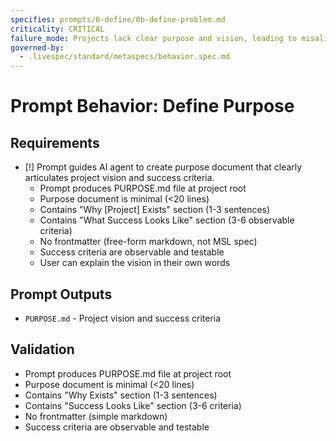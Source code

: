 ```yaml
---
specifies: prompts/0-define/0b-define-problem.md
criticality: CRITICAL
failure_mode: Projects lack clear purpose and vision, leading to misaligned solutions
governed-by:
  - .livespec/standard/metaspecs/behavior.spec.md
---
```


# Prompt Behavior: Define Purpose

## Requirements
- [!] Prompt guides AI agent to create purpose document that clearly articulates project vision and success criteria.
  - Prompt produces PURPOSE.md file at project root
  - Purpose document is minimal (<20 lines)
  - Contains "Why [Project] Exists" section (1-3 sentences)
  - Contains "What Success Looks Like" section (3-6 observable criteria)
  - No frontmatter (free-form markdown, not MSL spec)
  - Success criteria are observable and testable
  - User can explain the vision in their own words

## Prompt Outputs

- `PURPOSE.md` - Project vision and success criteria

## Validation

- Prompt produces PURPOSE.md file at project root
- Purpose document is minimal (<20 lines)
- Contains "Why Exists" section (1-3 sentences)
- Contains "Success Looks Like" section (3-6 criteria)
- No frontmatter (simple markdown)
- Success criteria are observable and testable
